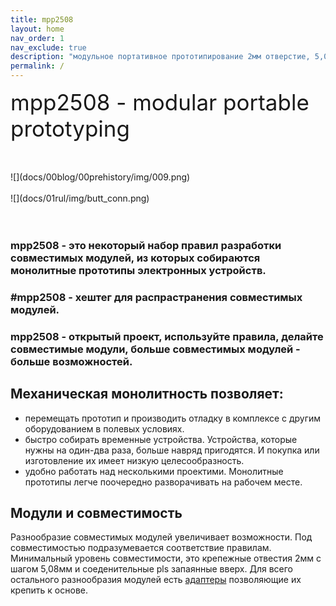 ```yaml
---
title: mpp2508
layout: home
nav_order: 1
nav_exclude: true
description: "модульное портативное прототипирование 2мм отверстие, 5,08мм шаг"
permalink: /
---
```



<span style="font-size:2.5em;">mpp2508 - modular portable prototyping</span>
<div class="img-grid">
    <img src="docs/01rul/img/dimension.png" alt="">
    <img src="docs/02m/bases/mpp_bs2020/img/001.png" alt="">
    <img src="docs/01rul/img/metiz.png" alt="">
</div>

<div class="img-grid">
        <img src="docs/01rul/img/connection.png" alt="">
        <img src="docs/01rul/img/bcon_dimension.png" alt="">
        <img src="docs/02m/mcu/arm/mpp_stm32g431cxtx/img/001.png" alt="">
</div>
![](docs/00blog/00prehistory/img/009.png)
<div class="img-grid">
        <img src="docs/02m/disp/mpp_nfp133h-26af/img/001.png" alt="">
        <img src="docs/02m/i/m/mpp_ec11_hc14a/img/001.png" alt="">
        <img src="docs/02m/mcu/avr/mpp_atmega8_dip/img/001.png" alt="">
</div>
![](docs/01rul/img/butt_conn.png)
<div class="img-grid">
        <img src="docs/02m/conn/mpp_dsub15_vga/img/001.png" alt="">
        <img src="docs/02m/conn/mpp_sdcard/img/001.png" alt="">
        <img src="docs/02m/oth/mpp_si5351/img/001.png" alt="">
</div>
<div class="img-grid">
         <img src="docs/03asmb/unsorted/img/001.png" alt="">
         <img src="docs/03asmb/unsorted/img/004.png" alt="">
         <img src="docs/03asmb/unsorted/img/009.png" alt="">
</div>
<!-- ![](docs/img/001.JPEG) -->


### mpp2508 - это некоторый набор правил разработки совместимых модулей, из которых собираются монолитные прототипы электронных устройств.

### #mpp2508 - хештег для распрастранения совместимых модулей.

### mpp2508 - открытый проект, используйте правила, делайте совместимые модули, больше совместимых модулей - больше возможностей.


## Механическая монолитность позволяет:

 - перемещать прототип и производить отладку в комплексе с другим оборудованием в полевых условиях.
 - быстро собирать временные устройства. Устройства, которые нужны на один-два раза,  больше навряд пригодятся. И покупка или изготовление их имеет низкую целесообразность.
 - удобно работать над несколькими проектими. Монолитные прототипы легче поочередно разворачивать на рабочем месте.


## Модули и совместимость

Разнообразие совместимых модулей увеличивает возможности. Под совместимостью подразумевается соответствие правилам. Минимальный уровень совместимости, это крепежные отвестия 2мм с шагом 5,08мм и соеденительные pls запаянные вверх. Для всего остального разнообразия модулей есть [адаптеры]({{site.baseurl}}/docs/m/adap/)  позволяющие их крепить к основе.



